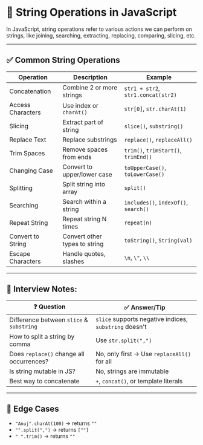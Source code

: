  # 🔧 String Operations in JavaScript

In JavaScript, string operations refer to various actions we can perform on strings, like joining, searching, extracting, replacing, comparing, slicing, etc.

---

## ✅ Common String Operations

| Operation            | Description                                             | Example                                 |
|----------------------|---------------------------------------------------------|------------------------------------------|
| Concatenation        | Combine 2 or more strings                               | `str1 + str2`, `str1.concat(str2)`      |
| Access Characters    | Use index or `charAt()`                                 | `str[0]`, `str.charAt(1)`               |
| Slicing              | Extract part of string                                  | `slice()`, `substring()`                |
| Replace Text         | Replace substrings                                      | `replace()`, `replaceAll()`             |
| Trim Spaces          | Remove spaces from ends                                 | `trim()`, `trimStart()`, `trimEnd()`    |
| Changing Case        | Convert to upper/lower case                             | `toUpperCase()`, `toLowerCase()`        |
| Splitting            | Split string into array                                 | `split()`                               |
| Searching            | Search within a string                                  | `includes()`, `indexOf()`, `search()`   |
| Repeat String        | Repeat string N times                                   | `repeat(n)`                             |
| Convert to String    | Convert other types to string                           | `toString()`, `String(val)`             |
| Escape Characters    | Handle quotes, slashes                                  | `\n`, `\"`, `\\`                         |

---

## 🧠 Interview Notes:

| ❓ Question                                 | ✅ Answer/Tip                                       |
|-------------------------------------------|----------------------------------------------------|
| Difference between `slice` & `substring`  | `slice` supports negative indices, `substring` doesn't |
| How to split a string by comma            | Use `str.split(",")`                               |
| Does `replace()` change all occurrences?  | No, only first → Use `replaceAll()` for all        |
| Is string mutable in JS?                  | No, strings are immutable                          |
| Best way to concatenate                   | `+`, `concat()`, or template literals              |

---

## 🚧 Edge Cases

- `"Anuj".charAt(100)` → returns `""`
- `"".split(",")` → returns `[""]`
- `" ".trim()` → returns `""`
